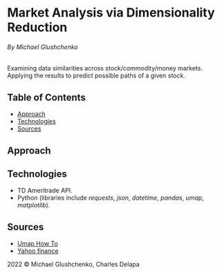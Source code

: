 # Market Analysis via Dimensionality Reduction
###### By Michael Glushchenko

Examining data similarities across stock/commodity/money markets. Applying the results to predict possible paths of a given stock.

## Table of Contents
* [Approach](https://github.com/mglush/market-analysis/blob/main/README.md#approaches)
* [Technologies](https://github.com/mglush/market-analysis/blob/main/README.md#technologies)
* [Sources](https://github.com/mglush/market-analysis/blob/main/README.md#sources)

## Approach

## Technologies
* TD Ameritrade API.
* Python (libraries include *requests*, *json*, *datetime*, *pandas*, *umap*, *matplotlib*).

## Sources
* [Umap How To](https://umap-learn.readthedocs.io/en/latest/index.html)
* [Yahoo finance](https://levelup.gitconnected.com/how-to-get-all-stock-symbols-a73925c16a1b)

2022 &copy; Michael Glushchenko, Charles Delapa
